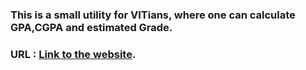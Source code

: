 ### This is a small utility for VITians, where one can calculate GPA,CGPA and estimated Grade.
### URL : [Link to the website](https://hemanthkumarachanta.github.io/gpa-calculator/).
